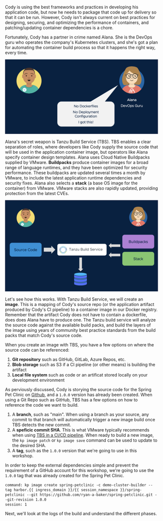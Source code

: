 Cody is using the best frameworks and practices in developing his application code, but now he needs to package that code up for delivery so that it can be run.  However, Cody isn't always current on best practices for designing, securing, and optimizing the performance of containers, and patching/updating container dependencies is a chore.

Fortunately, Cody has a partner in crime named Alana. She is the DevOps guru who operates the company's Kubernetes clusters, and she's got a plan for automating the container build process so that it happens the right way, every time.

![Alana Partner](images/alana-partner.png)

Alana's secret weapon is Tanzu Build Service (TBS). TBS enables a clear separation of roles, where developers like Cody supply the source code that will be used in the application container image, but operators like Alana specify container design templates. Alana uses Cloud Native Buildpacks supplied by VMware. **Buildpacks** produce container images for a broad range of language runtimes, and they have been optimized for security performance. These buildpacks are updated several times a month by VMware, to include the latest application runtime dependencies and security fixes. Alana also selects a **stack** (a base OS image for the container) from VMware. VMware stacks are also rapidly updated, providing protection from the latest CVEs.

![Tanzu Build Service](images/tanzu-build-service.png)

Let's see how this works. With Tanzu Build Service, we will create an **image**. This is a mapping of Cody's source repo (or the application artifact produced by Cody's CI pipeline) to a container image in our Docker registry. Remember that the artifact Cody does not have to contain a dockerfile, does does Alana have to produce one.  The Tanzu build service will analyze the source code against the available build packs, and build the layers of the image using years of community best practice standards from the build packs that match Cody's source code.

When you create an image with TBS, you have a few options on where the source code can be referenced:

1.  **Git repository** such as GitHub, GitLab, Azure Repos, etc.
1.  **Blob storage** such as S3 if a CI pipeline (or other means) is building the artifact
1.  **Local file system** such as code or an artificat stored locally on your development environment

As perviously discussed, Cody is storying the source code for the Spring Pet Clinic on [Github](https://github.com/ryan-a-baker/spring-petclinic/tree/1.0.), and a `1.0.0` version has already been created.  When using a Git Repo such as GitHub, TBS has a few options on how to reference the code we want to build.

1.  A **branch**, such as "main".  When using a branch as your source, any commit to that branch will automatically trigger a new image build once TBS detects the new commit.
2.  A **speficic commit SHA**.  This is what VMware typically recommends when using [TBS in a CI/CD pipeline](https://docs.pivotal.io/build-service/1-2/tbs-in-ci.html).  When ready to build a new image, the `kp image patch` or `kp image save` command can be used to update to the desired SHA.
3.  A **tag**, such as the `1.0.0` version that we're going to use in this workshop.

In order to keep the external dependencies simple and prevent the requirement of a GitHub account for this workshop, we're going to use the `1.0.0` tag that was already created for the Spring Pet Clinic.  

```terminal:execute
command: kp image create spring-petclinic -c demo-cluster-builder --tag harbor.{{ ingress_domain }}/{{ session_namespace }}/spring-petclinic --git https://github.com/ryan-a-baker/spring-petclinic.git --git-revision 1.0.0
session: 1
```

Next, we'll look at the logs of the build and understand the different phases.